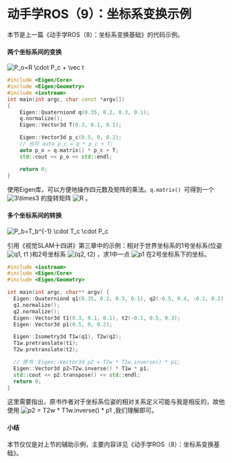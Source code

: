 # 动手学ROS（9）：坐标系变换示例

本节是上一篇《动手学ROS（8）：坐标系变换基础》的代码示例。

#### 两个坐标系间的变换

 <img src="https://www.zhihu.com/equation?tex=P_o=R \cdot P_c + \vec t " alt="P_o=R \cdot P_c + \vec t " class="ee_img tr_noresize" eeimg="1">  

```c++
#include <Eigen/Core>
#include <Eigen/Geometry>
#include <iostream>
int main(int argc, char const *argv[])
{
    Eigen::Quaterniond q(0.35, 0.2, 0.3, 0.1);
    q.normalize();
    Eigen::Vector3d T(0.3, 0.1, 0.1);

    Eigen::Vector3d p_c(0.5, 0, 0.2);
    // 也可 auto p_c = q * p_c + T;
    auto p_o = q.matrix() * p_c + T;
    std::cout << p_o << std::endl;

    return 0;
}

```

使用Eigen库，可以方便地操作四元数及矩阵的乘法。`q.matrix() `可得到一个 <img src="https://www.zhihu.com/equation?tex=3\times3" alt="3\times3" class="ee_img tr_noresize" eeimg="1"> 的旋转矩阵 <img src="https://www.zhihu.com/equation?tex=R" alt="R" class="ee_img tr_noresize" eeimg="1"> 。

#### 多个坐标系间的转换

 <img src="https://www.zhihu.com/equation?tex=P_b=T_b^{-1} \cdot T_c \cdot P_c" alt="P_b=T_b^{-1} \cdot T_c \cdot P_c" class="ee_img tr_noresize" eeimg="1"> 

引用《视觉SLAM十四讲》第三章中的示例：相对于世界坐标系的1号坐标系(位姿  <img src="https://www.zhihu.com/equation?tex=q1, t1" alt="q1, t1" class="ee_img tr_noresize" eeimg="1"> )和2号坐标系 <img src="https://www.zhihu.com/equation?tex=(q2, t2)" alt="(q2, t2)" class="ee_img tr_noresize" eeimg="1"> ，求1中一点 <img src="https://www.zhihu.com/equation?tex=p1" alt="p1" class="ee_img tr_noresize" eeimg="1"> 在2号坐标系下的坐标。

```c++
#include <iostream>
#include <Eigen/Core>
#include <Eigen/Geometry>

int main(int argc, char** argv) {
  Eigen::Quaterniond q1(0.35, 0.2, 0.3, 0.1), q2(-0.5, 0.4, -0.1, 0.2);
  q1.normalize();
  q2.normalize();
  Eigen::Vector3d t1(0.3, 0.1, 0.1), t2(-0.1, 0.5, 0.3);
  Eigen::Vector3d p1(0.5, 0, 0.2);

  Eigen::Isometry3d T1w(q1), T2w(q2);
  T1w.pretranslate(t1);
  T2w.pretranslate(t2);

  // 原书：Eigen::Vector3d p2 = T2w * T1w.inverse() * p1;
  Eigen::Vector3d p2=T2w.inverse() * T1w * p1;
  std::cout << p2.transpose() << std::endl;
  return 0;
}
```

这里需要指出，原书作者对于坐标系位姿的相对关系定义可能与我是相反的，故他使用  <img src="https://www.zhihu.com/equation?tex=p2 = T2w * T1w.inverse() * p1" alt="p2 = T2w * T1w.inverse() * p1" class="ee_img tr_noresize" eeimg="1"> ,我们理解即可。

#### 小结

本节仅仅是对上节的辅助示例，主要内容详见《动手学ROS（8）：坐标系变换基础》。
